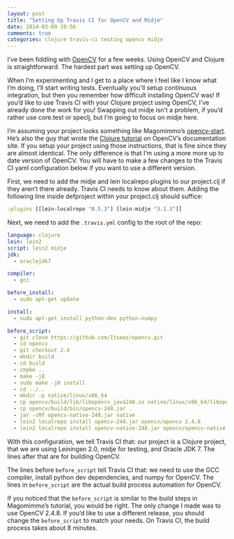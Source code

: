 ```yaml
---
layout: post
title: "Setting Up Travis CI for OpenCV and Midje"
date: 2014-03-09 20:56
comments: true
categories: clojure travis-ci testing opencv midje 
---
```


I’ve been fiddling with [OpenCV](http://opencv.org) for a few weeks. Using OpenCV and Clojure is straightforward. The hardest part was setting up OpenCV.

When I’m experimenting and I get to a place where I feel like I know what I’m doing, I’ll start writing tests. Eventually you'll setup continuous integration, but then you remember how difficult installing OpenCV was! If you’d like to use Travis CI with your Clojure project using OpenCV, I’ve already done the work for you! Swapping out midje isn’t a problem, if you’d rather use core.test or speclj, but I’m going to focus on midje here.

I’m assuming your project looks something like Magomimmo’s [opencv-start](https://github.com/magomimmo/opencv-start). He’s also the guy that wrote the [Clojure tutorial](http://docs.opencv.org/2.4/doc/tutorials/introduction/clojure_dev_intro/clojure_dev_intro.html) on OpenCV’s documentation site. If you setup your project using those instructions, that is fine since they are almost identical. The only difference is that I’m using a more more up to date version of OpenCV. You will have to make a few changes to the Travis CI yaml configuration below if you want to use a different version.

First, we need to add the midje and lein localrepo plugins to our project.clj if they aren’t there already. Travis CI needs to know about them. Adding the following line inside defproject within your project.clj should suffice:

```clojure
:plugins [[lein-localrepo "0.5.3"] [lein-midje "3.1.3"]]
```

Next, we need to add the `.travis.yml` config to the root of the repo:

```yaml
language: clojure
lein: lein2
script: lein2 midje
jdk:
  - oraclejdk7

compiler: 
  - gcc

before_install:
  - sudo apt-get update

install:
  - sudo apt-get install python-dev python-numpy

before_script:
  - git clone https://github.com/Itseez/opencv.git
  - cd opencv
  - git checkout 2.4
  - mkdir build
  - cd build
  - cmake ..
  - make -j8
  - sudo make -j8 install
  - cd ../..
  - mkdir -p native/linux/x86_64
  - cp opencv/build/lib/libopencv_java248.so native/linux/x86_64/libopencv_java248.so
  - cp opencv/build/bin/opencv-248.jar .
  - jar -cMf opencv-native-248.jar native
  - lein2 localrepo install opencv-248.jar opencv/opencv 2.4.8
  - lein2 localrepo install opencv-native-248.jar opencv/opencv-native 2.4.8
```
With this configuration, we tell Travis CI that: our project is a Clojure project, that we are using Leiningen 2.0, midje for testing, and Oracle JDK 7. The lines after that are for building OpenCV.

The lines before `before_script` tell Travis CI that: we need to use the GCC compiler, install python dev dependencies, and numpy for OpenCV. The lines in `before_script` are the actual build process automation for OpenCV. 

If you noticed that the `before_script` is similar to the build steps in Magomimmo’s tutorial, you would be right. The only change I made was to use OpenCV 2.4.8. If you’d like to use a different release, you should change the `before_script` to match your needs. On Travis CI, the build process takes about 8 minutes.

